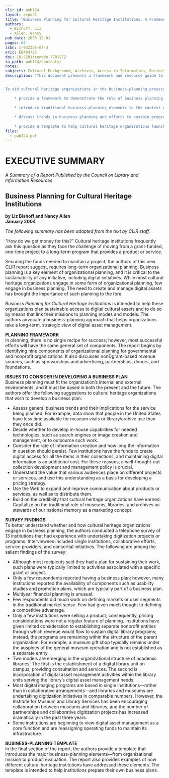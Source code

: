 ```yaml
---
clir_id: pub124
layout: report
title: "Business Planning for Cultural Heritage Institutions. A Framework and Resource Guide to Assist Cultural Heritage Institutions with Business Planning for Sustainability of Digital Asset Management Programs"
authors: 
  - Bishoff, Liz
  - Allen, Nancy
pub_date: 2003-12-01
pages: 64
isbn: 1-932326-07-3
eric: ED484725
doi: 10.5281/zenodo.7781272
ia_path: pub124/contents/
notes:
subjects: Cultural Background, Archives, Access to Information, Business, Long Range Planning, Strategic Planning, Electronic Libraries, Library Materials, Information Technology, Heritage Education, Internet, Interviews
description: "This document presents a framework and resource guide to help cultural heritage institutions plan sustainable access to their digital cultural assets and to do so by means that link their missions to planning modes and models. (In this instance, the term cultural heritage institutions refers to libraries, museums, historical societies, and archives.)


To aid cultural heritage organizations in the business-planning process, this resource will

    * provide a framework to demonstrate the role of business planning in the context of organizational planning
    
    * introduce traditional business-planning elements in the context of their relevance to cultural heritage organizations and their digital asset management programs
    
    * discuss trends in business planning and efforts to sustain programs in digital asset management that are based on survey research
    
    * provide a template to help cultural heritage organizations launch a business-planning process that addresses specific elements contributing to the sustainability of both the digital asset initiative and the overall organization. This template is illustrated with examples drawn from interviews conducted during survey research."
files:
  - pub124.pdf
---
```


# EXECUTIVE SUMMARY

_A Summary of a Report Published by the Council on Library and Information Resources_

Business Planning for Cultural Heritage Institutions
----------------------------------------------------

**by Liz Bishoff and Nancy Allen  
January 2004**

_The following summary has been adapted from the text by CLIR staff._

“How do we get money for this?” Cultural heritage institutions frequently ask this question as they face the challenge of moving from a grant-funded, one-time project to a long-term program that provides a product or service.

Securing the funds needed to maintain a project, the authors of this new CLIR report suggest, requires long-term organizational planning. Business planning is a key element of organizational planning, and it is critical to the sustainability of any initiative, including digital initiatives. While most cultural heritage organizations engage in some form of organizational planning, few engage in business planning. The need to create and manage digital assets has brought the importance of such planning to the fore.

_Business Planning for Cultural Heritage Institutions_ is intended to help these organizations plan sustainable access to digital cultural assets and to do so by means that link their missions to planning modes and models. The authors advocate a business-planning approach that helps organizations take a long-term, strategic view of digital asset management.

**PLANNING FRAMEWORK**  
In planning, there is no single recipe for success; however, most successful efforts will have the same general set of components. The report begins by identifying nine components of organizational planning for governmental and nonprofit organizations. It also discusses nonÐgrant-based revenue sources, such as sponsorships and advertising, partnerships, donors, and foundations.

**ISSUES TO CONSIDER IN DEVELOPING A BUSINESS PLAN**  
Business planning must fit the organization’s internal and external environments, and it must be based in both the present and the future. The authors offer the following suggestions to cultural heritage organizations that wish to develop a business plan:

*   Assess general business trends and their implications for the service being planned. For example, data show that people in the United States have less time available for museum visits or library/archive use than they once did.
*   Decide whether to develop in-house capabilities for needed technologies, such as search engines or image creation and management, or to outsource such work.
*   Consider the rate of information creation and how long the information in question should persist. Few institutions have the funds to create digital access for all the items in their collections, and maintaining digital information is an additional cost. For these reasons, a well-thought-out collection development and management policy is crucial.
*   Understand the value that various audiences place on different projects or services, and use this understanding as a basis for developing a pricing strategy.
*   Use the Web to expand and improve communication about products or services, as well as to distribute them.
*   Build on the credibility that cultural heritage organizations have earned. Capitalize on the traditional role of museums, libraries, and archives as stewards of our national memory as a marketing concept.

**SURVEY FINDINGS**  
To better understand whether and how cultural heritage organizations engage in business planning, the authors conducted a telephone survey of 13 institutions that had experience with undertaking digitization projects or programs. Interviewees included single institutions, collaborative efforts, service providers, and consortial initiatives. The following are among the salient findings of the survey:

*   Although most recipients said they had a plan for sustaining their work, such plans were typically limited to activities associated with a specific grant or project.
*   Only a few respondents reported having a business plan; however, many institutions reported the availability of components such as usability studies and promotion plans, which are typically part of a business plan.
*   Multiyear financial planning is unusual.
*   Few respondents did much work on defining markets or user segments in the traditional market sense. Few had given much thought to defining a competitive advantage.
*   Only a few institutions were selling a product; consequently, pricing considerations were not a regular feature of planning. Institutions have given limited consideration to establishing separate nonprofit entities through which revenue would flow to sustain digital library programs; instead, the programs are remaining within the structure of the parent organization. For example, a museum gift shop typically remains under the auspices of the general museum operation and is not established as a separate entity.
*   Two models are emerging in the organizational structure of academic libraries. The first is the establishment of a digital library unit on campus, providing consultation and services. The second is incorporation of digital asset management activities within the library units serving the library’s digital asset management needs.
*   Most digital imaging programs are based in single institutions—rather than in collaborative arrangements—and libraries and museums are undertaking digitization initiatives in comparable numbers. However, the Institute for Museum and Library Services has been encouraging collaboration between museums and libraries, and the number of partnerships and collaborative digitization projects has increased dramatically in the past three years.
*   Some institutions are beginning to view digital asset management as a core function and are reassigning operating funds to maintain its infrastructure.

**BUSINESS-PLANNING TEMPLATE**  
In the final section of the report, the authors provide a template that introduces the major business-planning elements—from organizational mission to product evaluation. The report also provides examples of how different cultural heritage institutions have addressed these elements. The template is intended to help institutions prepare their own business plans.
